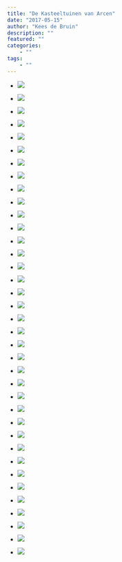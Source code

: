 ```yaml
---
title: "De Kasteeltuinen van Arcen"
date: "2017-05-15"
author: "Kees de Bruin"
description: ""
featured: ""
categories:
    - ""
tags:
    - ""
---
```


- ![](https://www.halfje-bruin.nl/app/uploads/2017/05/20170515-kasteeltuinen-arcen-0005-1.jpg)
    
- ![](https://www.halfje-bruin.nl/app/uploads/2017/05/20170515-kasteeltuinen-arcen-0010-1.jpg)
    
- ![](https://www.halfje-bruin.nl/app/uploads/2017/05/20170515-kasteeltuinen-arcen-0015-1.jpg)
    
- ![](https://www.halfje-bruin.nl/app/uploads/2017/05/20170515-kasteeltuinen-arcen-0018-1.jpg)
    
- ![](https://www.halfje-bruin.nl/app/uploads/2017/05/20170515-kasteeltuinen-arcen-0022-1.jpg)
    
- ![](https://www.halfje-bruin.nl/app/uploads/2017/05/20170515-kasteeltuinen-arcen-0027-1.jpg)
    
- ![](https://www.halfje-bruin.nl/app/uploads/2017/05/20170515-kasteeltuinen-arcen-0034-1.jpg)
    
- ![](https://www.halfje-bruin.nl/app/uploads/2017/05/20170515-kasteeltuinen-arcen-0037-1.jpg)
    
- ![](https://www.halfje-bruin.nl/app/uploads/2017/05/20170515-kasteeltuinen-arcen-0046-1.jpg)
    
- ![](https://www.halfje-bruin.nl/app/uploads/2017/05/20170515-kasteeltuinen-arcen-0051-1.jpg)
    
- ![](https://www.halfje-bruin.nl/app/uploads/2017/05/20170515-kasteeltuinen-arcen-0054-1.jpg)
    
- ![](https://www.halfje-bruin.nl/app/uploads/2017/05/20170515-kasteeltuinen-arcen-0059-1.jpg)
    
- ![](https://www.halfje-bruin.nl/app/uploads/2017/05/20170515-kasteeltuinen-arcen-0062-1.jpg)
    
- ![](https://www.halfje-bruin.nl/app/uploads/2017/05/20170515-kasteeltuinen-arcen-0070-1.jpg)
    
- ![](https://www.halfje-bruin.nl/app/uploads/2017/05/20170515-kasteeltuinen-arcen-0075-1.jpg)
    
- ![](https://www.halfje-bruin.nl/app/uploads/2017/05/20170515-kasteeltuinen-arcen-0081-1.jpg)
    
- ![](https://www.halfje-bruin.nl/app/uploads/2017/05/20170515-kasteeltuinen-arcen-0087-1.jpg)
    
- ![](https://www.halfje-bruin.nl/app/uploads/2017/05/20170515-kasteeltuinen-arcen-0091-1.jpg)
    
- ![](https://www.halfje-bruin.nl/app/uploads/2017/05/20170515-kasteeltuinen-arcen-0101-1.jpg)
    
- ![](https://www.halfje-bruin.nl/app/uploads/2017/05/20170515-kasteeltuinen-arcen-0105-1.jpg)
    
- ![](https://www.halfje-bruin.nl/app/uploads/2017/05/20170515-kasteeltuinen-arcen-0108-1.jpg)
    
- ![](https://www.halfje-bruin.nl/app/uploads/2017/05/20170515-kasteeltuinen-arcen-0118-1.jpg)
    
- ![](https://www.halfje-bruin.nl/app/uploads/2017/05/20170515-kasteeltuinen-arcen-0121-1.jpg)
    
- ![](https://www.halfje-bruin.nl/app/uploads/2017/05/20170515-kasteeltuinen-arcen-0127-1.jpg)
    
- ![](https://www.halfje-bruin.nl/app/uploads/2017/05/20170515-kasteeltuinen-arcen-0133-1.jpg)
    
- ![](https://www.halfje-bruin.nl/app/uploads/2017/05/20170515-kasteeltuinen-arcen-0140-1.jpg)
    
- ![](https://www.halfje-bruin.nl/app/uploads/2017/05/20170515-kasteeltuinen-arcen-0141-1.jpg)
    
- ![](https://www.halfje-bruin.nl/app/uploads/2017/05/20170515-kasteeltuinen-arcen-0146-1.jpg)
    
- ![](https://www.halfje-bruin.nl/app/uploads/2017/05/20170515-kasteeltuinen-arcen-0150_HDR-1.jpg)
    
- ![](https://www.halfje-bruin.nl/app/uploads/2017/05/20170515-kasteeltuinen-arcen-0160-1.jpg)
    
- ![](https://www.halfje-bruin.nl/app/uploads/2017/05/20170515-kasteeltuinen-arcen-0167-1.jpg)
    
- ![](https://www.halfje-bruin.nl/app/uploads/2017/05/20170515-kasteeltuinen-arcen-0170-1.jpg)
    
- ![](https://www.halfje-bruin.nl/app/uploads/2017/05/20170515-kasteeltuinen-arcen-0179-1.jpg)
    
- ![](https://www.halfje-bruin.nl/app/uploads/2017/05/20170515-kasteeltuinen-arcen-0184-1.jpg)
    
- ![](https://www.halfje-bruin.nl/app/uploads/2017/05/20170515-kasteeltuinen-arcen-0186-1.jpg)
    
- ![](https://www.halfje-bruin.nl/app/uploads/2017/05/20170515-kasteeltuinen-arcen-0189-1.jpg)
    
- ![](https://www.halfje-bruin.nl/app/uploads/2017/05/20170515-kasteeltuinen-arcen-0193-1.jpg)
